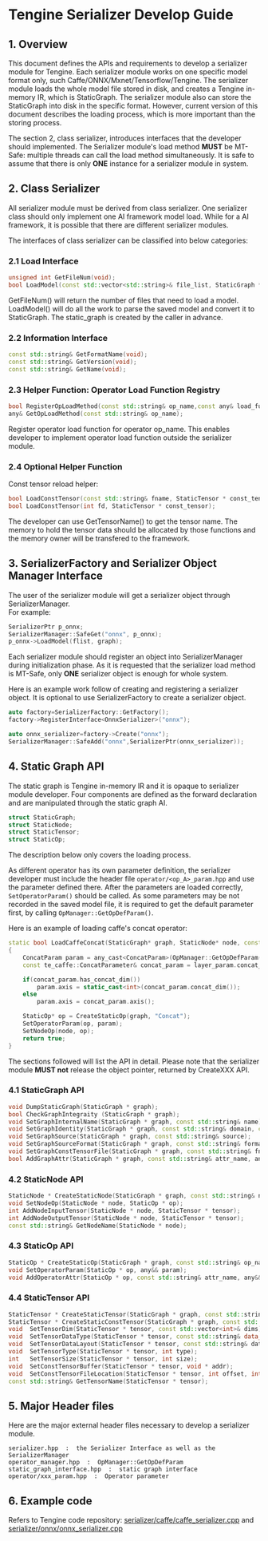 # Tengine Serializer Develop Guide

## 1. Overview
This document defines the APIs and requirements to develop a serializer module for Tengine. 
Each serializer module works on one specific model format only, such Caffe/ONNX/Mxnet/Tensorflow/Tengine.
The serializer module loads the whole model file stored in disk, and creates a Tengine in-memory IR, which is StaticGraph. The serializer module also can store the StaticGraph into disk in the specific format. However, current version of this document describes the loading process, which is more important than the storing process.

The section 2, class serializer, introduces interfaces that the developer should implemented.
The Serializer module's load method **MUST** be MT-Safe: multiple threads can call the load method simultaneously. It is safe to assume that there is only **ONE** instance for a serializer module in system.

## 2. Class Serializer
All serializer module must be derived from class serializer. One serializer class should only implement one AI framework model load. While for a AI framework, it is possible that there are different serializer modules.

The interfaces of class serializer can be classified into below categories:

### 2.1 Load Interface
``` c++
unsigned int GetFileNum(void);
bool LoadModel(const std::vector<std::string>& file_list, StaticGraph * static_graph);
```
GetFileNum() will return the number of files that need to load a model.<br>
LoadModel() will do all the work to parse the saved model and convert it to StaticGraph. The static_graph is created by the caller in advance.

### 2.2 Information Interface
```c++
const std::string& GetFormatName(void);
const std::string& GetVersion(void);
const std::string& GetName(void);
```

### 2.3 Helper Function: Operator Load Function Registry
```c++
bool RegisterOpLoadMethod(const std::string& op_name,const any& load_func);
any& GetOpLoadMethod(const std::string& op_name);
```
Register operator load function for operator op_name. This enables developer to implement operator load function outside the serializer module.

### 2.4 Optional Helper Function
Const tensor reload helper:
```c++
bool LoadConstTensor(const std::string& fname, StaticTensor * const_tensor);
bool LoadConstTensor(int fd, StaticTensor * const_tensor);
```
The developer can use GetTensorName() to get the tensor name. The memory to hold the tensor data should be allocated by those functions and the memory owner will be transfered to the framework.

## 3. SerializerFactory and Serializer Object Manager Interface
The user of the serializer module will get a serializer object through SerializerManager. <br>
For example:
```c++
SerializerPtr p_onnx;
SerializerManager::SafeGet("onnx", p_onnx);
p_onnx->LoadModel(flist, graph);
```
Each serializer module should register an object into SerializerManager during initialization phase. As it is requested that the serializer load method is MT-Safe, only **ONE** serializer object is enough for whole system.

Here is an example work follow of creating and registering a serializer object. It is optional to use SerializerFactory to create a serializer object.
```c++
auto factory=SerializerFactory::GetFactory();
factory->RegisterInterface<OnnxSerializer>("onnx");

auto onnx_serializer=factory->Create("onnx");
SerializerManager::SafeAdd("onnx",SerializerPtr(onnx_serializer));
```

## 4. Static Graph API
The static graph is Tengine in-memory IR and it is opaque to serializer module developer. 
Four components are defined as the forward declaration and are manipulated through the static graph AI.
```c++
struct StaticGraph;
struct StaticNode;
struct StaticTensor;
struct StaticOp;
```

The description below only covers the loading process. 

As different operator has its own parameter definition, the serializer developer must include the header file `operator/<op_A>_param.hpp` and use the parameter defined there. After the parameters are loaded correctly, `SetOperatorParam()` should be called. As some parameters may be not recorded in the saved model file, it is required to get the default parameter first, by calling `OpManager::GetOpDefParam()`.

Here is an example of loading caffe's concat operator:
```c++
static bool LoadCaffeConcat(StaticGraph* graph, StaticNode* node, const te_caffe::LayerParameter& layer_param)
{
    ConcatParam param = any_cast<ConcatParam>(OpManager::GetOpDefParam("Concat"));
    const te_caffe::ConcatParameter& concat_param = layer_param.concat_param();

    if(concat_param.has_concat_dim())
        param.axis = static_cast<int>(concat_param.concat_dim());
    else
        param.axis = concat_param.axis();

    StaticOp* op = CreateStaticOp(graph, "Concat");
    SetOperatorParam(op, param);
    SetNodeOp(node, op);
    return true;
}
```

The sections followed will list the API in detail. Please note that the serializer module **MUST not** release the object pointer, returned by CreateXXX API.

### 4.1 StaticGraph API
```c++
void DumpStaticGraph(StaticGraph * graph);
bool CheckGraphIntegraity (StaticGraph * graph);
void SetGraphInternalName(StaticGraph * graph, const std::string& name);
void SetGraphIdentity(StaticGraph * graph, const std::string& domain, const std::string& name, const std::string& version);
void SetGraphSource(StaticGraph * graph, const std::string& source);
void SetGraphSourceFormat(StaticGraph * graph, const std::string& format);
void SetGraphConstTensorFile(StaticGraph * graph, const std::string& fname);
bool AddGraphAttr(StaticGraph * graph, const std::string& attr_name, any&& value);
```

### 4.2 StaticNode API
```c++
StaticNode * CreateStaticNode(StaticGraph * graph, const std::string& node_name);
void SetNodeOp(StaticNode * node, StaticOp * op);
int AddNodeInputTensor(StaticNode * node, StaticTensor * tensor);
int AddNodeOutputTensor(StaticNode * node, StaticTensor * tensor);
const std::string& GetNodeName(StaticNode * node);
```

### 4.3 StaticOp API
```c++
StaticOp * CreateStaticOp(StaticGraph * graph, const std::string& op_name);
void SetOperatorParam(StaticOp * op, any&& param);
void AddOperatorAttr(StaticOp * op, const std::string& attr_name, any&& val);
```

### 4.4 StaticTensor API
```c++
StaticTensor * CreateStaticTensor(StaticGraph * graph, const std::string& name);
StaticTensor * CreateStaticConstTensor(StaticGraph * graph, const std::string& name);
void  SetTensorDim(StaticTensor * tensor, const std::vector<int>& dims);
void  SetTensorDataType(StaticTensor * tensor, const std::string& data_type);
void  SetTensorDataLayout(StaticTensor * tensor, const std::string& data_layout);
void  SetTensorType(StaticTensor * tensor, int type); 
int   SetTensorSize(StaticTensor * tensor, int size);
void  SetConstTensorBuffer(StaticTensor * tensor, void * addr);
void  SetConstTensorFileLocation(StaticTensor * tensor, int offset, int file_size);
const std::string& GetTensorName(StaticTensor * tensor);
```

## 5. Major Header files

Here are the major external header files necessary to develop a serializer module.

    serializer.hpp  :  the Serializer Interface as well as the SerializerManager
    operator_manager.hpp  :  OpManager::GetOpDefParam
    static_graph_interface.hpp  :  static graph interface
    operator/xxx_param.hpp  :  Operator parameter

## 6. Example code

Refers to Tengine code repository: [serializer/caffe/caffe_serializer.cpp](../serializer/caffe/caffe_serializer.cpp) and [serializer/onnx/onnx_serializer.cpp](../serializer/onnx/onnx_serializer.cpp)
